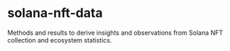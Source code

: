 # solana-nft-data
Methods and results to derive insights and observations from Solana NFT collection and ecosystem statistics.

